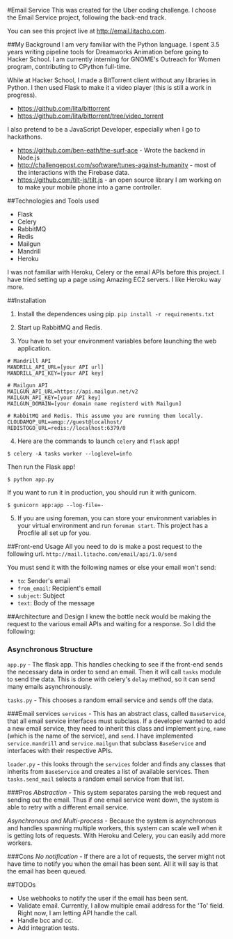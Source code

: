 #Email Service
This was created for the Uber coding challenge. I choose the Email Service project, following the back-end track.

You can see this project live at http://email.litacho.com.

##My Background
I am very familiar with the Python language. I spent 3.5 years writing pipeline tools for Dreamworks Animation before going to Hacker School. I am currently interning for GNOME's Outreach for Women program, contributing to CPython full-time.

While at Hacker School, I made a BitTorrent client without any libraries in Python. I then used Flask to make it a video player (this is still a work in progress).

- https://github.com/lita/bittorrent
- https://github.com/lita/bittorrent/tree/video_torrent

I also pretend to be a JavaScript Developer, especially when I go to hackathons.

- https://github.com/ben-eath/the-surf-ace - Wrote the backend in Node.js
- http://challengepost.com/software/tunes-against-humanity - most of the interactions with the Firebase data.
- https://github.com/tilt-js/tilt.js - an open source library I am working on to make your mobile phone into a game controller.

##Technologies and Tools used
- Flask
- Celery
- RabbitMQ
- Redis
- Mailgun
- Mandrill
- Heroku

I was not familiar with Heroku, Celery or the email APIs before this project. I have tried setting up a page using Amazing EC2 servers. I like Heroku way more.

##Installation
1. Install the dependences using pip.
`pip install -r requirements.txt`

2. Start up RabbitMQ and Redis.

3. You have to set your environment variables before launching the web application.

  ```
  # Mandrill API
  MANDRILL_API_URL=[your API url]
  MANDRILL_API_KEY=[your API key]

  # Mailgun API
  MAILGUN_API_URL=https://api.mailgun.net/v2
  MAILGUN_API_KEY=[your API key]
  MAILGUN_DOMAIN=[your domain name registerd with Mailgun]

  # RabbitMQ and Redis. This assume you are running them locally.
  CLOUDAMQP_URL=amqp://guest@localhost/
  REDISTOGO_URL=redis://localhost:6379/0
  ```

4. Here are the commands to launch `celery` and `flask` app!

  ```
  $ celery -A tasks worker --loglevel=info
  ```

  Then run the Flask app!

  ```
  $ python app.py
  ```

  If you want to run it in production, you should run it with gunicorn.

  `$ gunicorn app:app --log-file=-`


5. If you are using foreman, you can store your environment variables in your virtual environment and run `foreman start`. This project has a Procfile all set up for you.

##Front-end Usage
All you need to do is make a post request to the following url.
`http://mail.litacho.com/email/api/1.0/send`

You must send it with the following names or else your email won't send:
- `to`: Sender's email
- `from_email`: Recipient's email
- `subject`: Subject
- `text`: Body of the message

##Architecture and Design
I knew the bottle neck would be making the request to the various email APIs and waiting for a response. So I did the following:

### Asynchronous Structure
`app.py` - The flask app. This handles checking to see if the front-end sends the necessary data in order to send an email. Then it will call `tasks` module to send the data. This is done with celery's `delay` method, so it can send many emails asynchronously.

`tasks.py` - This chooses a random email service and sends off the data.

###Email services
`services` - This has an abstract class, called `BaseService`, that all email service interfaces must subclass. If a developer wanted to add a new email service, they need to inherit this class and implement `ping`, `name` (which is the name of the service), and `send`. I have implemented `service.mandrill` and `service.mailgun` that subclass `BaseService` and interfaces with their respective APIs.

`loader.py` - this looks through the `services` folder and finds any classes that inherits from `BaseService` and creates a list of available services. Then `tasks.send_mail` selects a random email service from that list.

###Pros
*Abstraction* - This system separates parsing the web request and sending out the email. Thus if one email service went down, the system is able to retry with a different email service.

*Asynchronous and Multi-process* - Because the system is asynchronous and handles spawning multiple workers, this system can scale well when it is getting lots of requests. With Heroku and Celery, you can easily add more workers.

###Cons
*No notification* - If there are a lot of requests, the server might not have time to notify you when the email has been sent. All it will say is that the email has been queued.

##TODOs
- Use webhooks to notify the user if the email has been sent.
- Validate email. Currently, I allow multiple email address for the 'To' field. Right now, I am letting API handle the call.
- Handle bcc and cc.
- Add integration tests.
